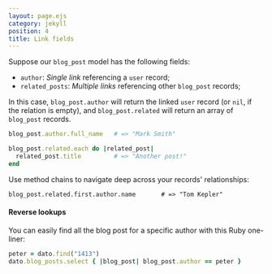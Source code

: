 ```yaml
---
layout: page.ejs
category: jekyll
position: 4
title: Link fields
---
```


Suppose our `blog_post` model has the following fields:

* `author`: *Single link* referencing a `user` record;
* `related_posts`: *Multiple links* referencing other `blog_post` records;

In this case, `blog_post.author` will return the linked `user` record (or `nil`, if the relation is empty), and `blog_post.related` will return an array of `blog_post` records. 

```ruby
blog_post.author.full_name   # => "Mark Smith"

blog_post.related.each do |related_post|
  related_post.title         # => "Another post!"
end
```

Use method chains to navigate deep across your records' relationships:

```
blog_post.related.first.author.name       # => "Tom Kepler"
```

#### Reverse lookups

You can easily find all the blog post for a specific author with this Ruby one-liner:

```ruby
peter = dato.find("1413")
dato.blog_posts.select { |blog_post| blog_post.author == peter }
```
